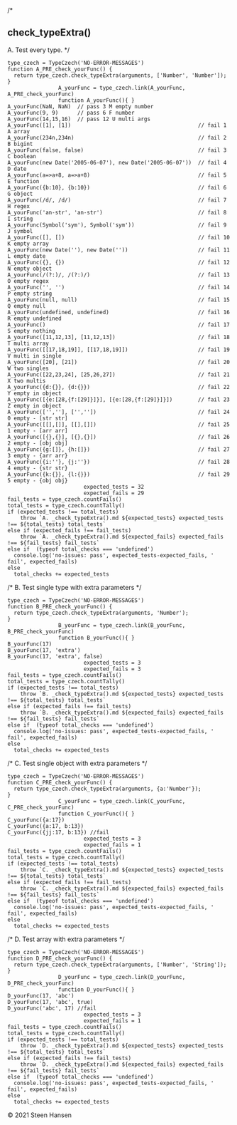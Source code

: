 
/*
## check_typeExtra()
A. Test every type.
*/

    type_czech = TypeCzech('NO-ERROR-MESSAGES')
    function A_PRE_check_yourFunc() {
      return type_czech.check_typeExtra(arguments, ['Number', 'Number']);
    }
                    A_yourFunc = type_czech.link(A_yourFunc, A_PRE_check_yourFunc) 
                    function A_yourFunc(){ }
    A_yourFunc(NaN, NaN)  // pass 3 M empty number
    A_yourFunc(9, 9)      // pass 6 F number
    A_yourFunc(14,15,16)  // pass 12 U multi args
    A_yourFunc([1], [1])                                        // fail 1 A array
    A_yourFunc(234n,234n)                                       // fail 2 B bigint
    A_yourFunc(false, false)                                    // fail 3 C boolean
    A_yourFunc(new Date('2005-06-07'), new Date('2005-06-07'))  // fail 4 D date
    A_yourFunc(a=>a+8, a=>a+8)                                  // fail 5 E function
    A_yourFunc({b:10}, {b:10})                                  // fail 6 G object
    A_yourFunc(/d/, /d/)                                        // fail 7 H regex
    A_yourFunc('an-str', 'an-str')                              // fail 8 I string
    A_yourFunc(Symbol('sym'), Symbol('sym'))                    // fail 9 J symbol
    A_yourFunc([], [])                                          // fail 10 K empty array
    A_yourFunc(new Date(''), new Date(''))                      // fail 11 L empty date
    A_yourFunc({}, {})                                          // fail 12 N empty object
    A_yourFunc(/(?:)/, /(?:)/)                                  // fail 13 O empty regex
    A_yourFunc('', '')                                          // fail 14 P empty string
    A_yourFunc(null, null)                                      // fail 15 Q empty null
    A_yourFunc(undefined, undefined)                            // fail 16 R empty undefined
    A_yourFunc()                                                // fail 17 S empty nothing
    A_yourFunc([11,12,13], [11,12,13])                          // fail 18 T multi array
    A_yourFunc([[17,18,19]], [[17,18,19]])                      // fail 19 V multi in single
    A_yourFunc([20], [21])                                      // fail 20 W two singles
    A_yourFunc([22,23,24], [25,26,27])                          // fail 21 X two multis
    A_yourFunc({d:{}}, {d:{}})                                  // fail 22 Y empty in object
    A_yourFunc([{e:[28,{f:[29]}]}], [{e:[28,{f:[29]}]}])        // fail 23 Z empty in object
    A_yourFunc(['',''], ['',''])                                // fail 24 0 empty - [str str]
    A_yourFunc([[],[]], [[],[]])                                // fail 25 1 empty - [arr arr]
    A_yourFunc([{},{}], [{},{}])                                // fail 26 2 empty - [obj obj]
    A_yourFunc({g:[]}, {h:[]})                                  // fail 27 3 empty - {arr arr}
    A_yourFunc({i:''}, {j:''})                                  // fail 28 4 empty - {str str}
    A_yourFunc({k:{}}, {l:{}})                                  // fail 29 5 empty - {obj obj}
                            expected_tests = 32
                            expected_fails = 29
    fail_tests = type_czech.countFails()
    total_tests = type_czech.countTally()
    if (expected_tests !== total_tests) 
        throw `A. _check_typeExtra().md ${expected_tests} expected_tests !== ${total_tests} total_tests`
    else if (expected_fails !== fail_tests) 
        throw `A. _check_typeExtra().md ${expected_fails} expected_fails !== ${fail_tests} fail_tests`
    else if  (typeof total_checks === 'undefined')
      console.log('no-issues: pass', expected_tests-expected_fails, ' fail', expected_fails)
    else
      total_checks += expected_tests







/*
B. Test single type with extra parameters
*/

    type_czech = TypeCzech('NO-ERROR-MESSAGES')
    function B_PRE_check_yourFunc() {
      return type_czech.check_typeExtra(arguments, 'Number');
    }
                    B_yourFunc = type_czech.link(B_yourFunc, B_PRE_check_yourFunc) 
                    function B_yourFunc(){ }
    B_yourFunc(17)
    B_yourFunc(17, 'extra')
    B_yourFunc(17, 'extra', false)
                            expected_tests = 3
                            expected_fails = 3
    fail_tests = type_czech.countFails()
    total_tests = type_czech.countTally()
    if (expected_tests !== total_tests) 
        throw `B. _check_typeExtra().md ${expected_tests} expected_tests !== ${total_tests} total_tests`
    else if (expected_fails !== fail_tests) 
        throw `B. _check_typeExtra().md ${expected_fails} expected_fails !== ${fail_tests} fail_tests`
    else if  (typeof total_checks === 'undefined')
      console.log('no-issues: pass', expected_tests-expected_fails, ' fail', expected_fails)
    else
      total_checks += expected_tests





/*
C. Test single object with extra parameters
*/

    type_czech = TypeCzech('NO-ERROR-MESSAGES')
    function C_PRE_check_yourFunc() {
      return type_czech.check_typeExtra(arguments, {a:'Number'});
    }
                    C_yourFunc = type_czech.link(C_yourFunc, C_PRE_check_yourFunc) 
                    function C_yourFunc(){ } 
    C_yourFunc({a:17})
    C_yourFunc({a:17, b:13})
    C_yourFunc({jj:17, b:13}) //fail
                            expected_tests = 3
                            expected_fails = 1
    fail_tests = type_czech.countFails()
    total_tests = type_czech.countTally()
    if (expected_tests !== total_tests) 
        throw `C. _check_typeExtra().md ${expected_tests} expected_tests !== ${total_tests} total_tests`
    else if (expected_fails !== fail_tests) 
        throw `C. _check_typeExtra().md ${expected_fails} expected_fails !== ${fail_tests} fail_tests`
    else if  (typeof total_checks === 'undefined')
      console.log('no-issues: pass', expected_tests-expected_fails, ' fail', expected_fails)
    else
      total_checks += expected_tests




/*
D. Test array with extra parameters
*/

    type_czech = TypeCzech('NO-ERROR-MESSAGES')
    function D_PRE_check_yourFunc() {
      return type_czech.check_typeExtra(arguments, ['Number', 'String']);
    }
                    D_yourFunc = type_czech.link(D_yourFunc, D_PRE_check_yourFunc) 
                    function D_yourFunc(){ } 
    D_yourFunc(17, 'abc')
    D_yourFunc(17, 'abc', true)
    D_yourFunc('abc', 17) //fail
                            expected_tests = 3
                            expected_fails = 1
    fail_tests = type_czech.countFails()
    total_tests = type_czech.countTally()
    if (expected_tests !== total_tests) 
        throw `D. _check_typeExtra().md ${expected_tests} expected_tests !== ${total_tests} total_tests`
    else if (expected_fails !== fail_tests) 
        throw `D. _check_typeExtra().md ${expected_fails} expected_fails !== ${fail_tests} fail_tests`
    else if  (typeof total_checks === 'undefined')
      console.log('no-issues: pass', expected_tests-expected_fails, ' fail', expected_fails)
    else
      total_checks += expected_tests

&copy; 2021 Steen Hansen